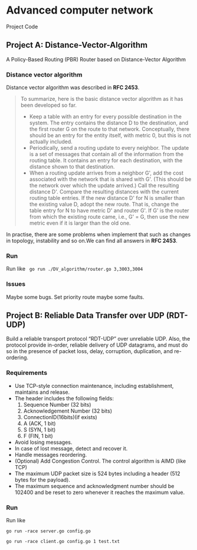 # Advanced computer network 
Project Code
## Project A: Distance-Vector-Algorithm
A Policy-Based Routing (PBR) Router based on Distance-Vector Algorithm
### Distance vector algorithm
Distance vector algorithm was described in **RFC 2453**.

> To summarize, here is the basic distance vector algorithm as it has
    been developed so far. 
>- Keep a table with an entry for every possible destination in the
      system.  The entry contains the distance D to the destination, and
      the first router G on the route to that network.  Conceptually,
      there should be an entry for the entity itself, with metric 0, but
      this is not actually included.
>- Periodically, send a routing update to every neighbor.  The update
      is a set of messages that contain all of the information from the
      routing table.  It contains an entry for each destination, with the
      distance shown to that destination.
>- When a routing update arrives from a neighbor G', add the cost
      associated with the network that is shared with G'.  (This should
      be the network over which the update arrived.)  Call the resulting
>  distance D'.  Compare the resulting distances with the current
      routing table entries.  If the new distance D' for N is smaller
      than the existing value D, adopt the new route.  That is, change
      the table entry for N to have metric D' and router G'.  If G' is
      the router from which the existing route came, i.e., G' = G, then
      use the new metric even if it is larger than the old one.

In practise, there are some problems when implement that such as 
changes in topology, instability and so on.We can find all answers in **RFC 2453**.

### Run
Run like ``` go run ./DV_algorithm/router.go 3,3003,3004```

### Issues
Maybe some bugs.
Set priority route maybe some faults.

## Project B: Reliable Data Transfer over UDP (RDT-UDP)
Build a reliable transport protocol “RDT-UDP” over unreliable UDP. 
Also, the protocol provide in-order, reliable delivery of UDP datagrams, 
and must do so in the presence of packet loss, delay, corruption, duplication, and re-ordering.

### Requirements
+ Use TCP-style connection maintenance, including establishment, maintains and
  release.
+ The header includes the following fields:
    1. Sequence Number (32 bits)
    2. Acknowledgement Number (32 bits)
    3. ConnectionID(16bits)(if exists)
    4. A (ACK, 1 bit)
    5. S (SYN, 1 bit)
    6. F (FIN, 1 bit)
+ Avoid losing messages.
+ In case of lost message, detect and recover it.
+ Handle messages reordering.
+ (Optional) Add Congestion Control. The control algorithm is AIMD (like TCP)
+ The maximum UDP packet size is 524 bytes including a header (512 bytes for the
  payload).
+ The maximum sequence and acknowledgment number should be 102400 and be reset
  to zero whenever it reaches the maximum value.
  
 ### Run
 Run like 
 
``` go run -race server.go config.go ```

```go run -race client.go config.go 1 test.txt ```